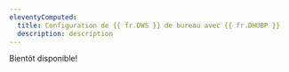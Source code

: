 ```yaml
---
eleventyComputed:
  title: Configuration de {{ fr.DWS }} de bureau avec {{ fr.DHUBP }}
  description: description
---
```

Bientôt disponible!
